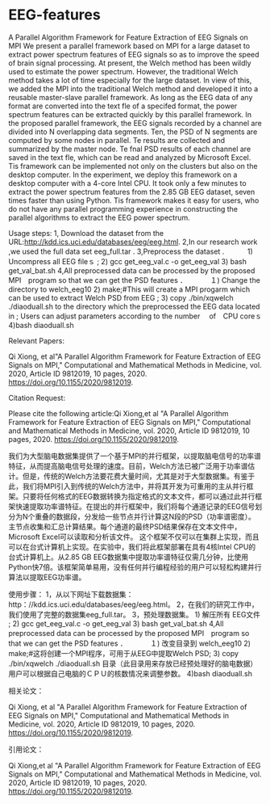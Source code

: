 # EEG-features
A Parallel Algorithm Framework for Feature Extraction of EEG Signals on MPI
 We present a parallel framework based on MPI for a large dataset to extract power spectrum features of EEG signals
so as to improve the speed of brain signal processing. At present, the Welch method has been wildly used to estimate the power
spectrum. However, the traditional Welch method takes a lot of time especially for the large dataset. In view of this, we added the
MPI into the traditional Welch method and developed it into a reusable master-slave parallel framework. As long as the EEG data
of any format are converted into the text fle of a specifed format, the power spectrum features can be extracted quickly by this
parallel framework. In the proposed parallel framework, the EEG signals recorded by a channel are divided into N overlapping
data segments. Ten, the PSD of N segments are computed by some nodes in parallel. Te results are collected and summarized by
the master node. Te fnal PSD results of each channel are saved in the text fle, which can be read and analyzed by Microsoft Excel.
Tis framework can be implemented not only on the clusters but also on the desktop computer. In the experiment, we deploy this
framework on a desktop computer with a 4-core Intel CPU. It took only a few minutes to extract the power spectrum features from
the 2.85 GB EEG dataset, seven times faster than using Python. Tis framework makes it easy for users, who do not have any
parallel programming experience in constructing the parallel algorithms to extract the EEG power spectrum.

Usage steps:
1, Download the dataset from the URL:http://kdd.ics.uci.edu/databases/eeg/eeg.html.
2,In our research work ,we used the full data set  eeg_full.tar .
3,Preprocess the dataset .
　　　1) Uncompress all EEG fileｓ ;
     2) gcc get_eeg_val.c -o get_eeg_val 
     3) bash get_val_bat.sh
4,All preprocessed data can be processed  by the proposed MPI　program so that we can get the PSD features ．
　　　１) Change the  directory to welch_eeg10 
     2) make;#This will create a MPI progarm which can be used to extract Welch PSD  from EEG ;
     3) copy ./bin/xqwelch ./diaoduall.sh  to the directory  which   the  preprocessed the EEG data located in ;
     Users can adjust parameters according to the  number　 of　CPU coreｓ
     4)bash diaoduall.sh 


Relevant Papers:

Qi Xiong, et al"A Parallel Algorithm Framework for Feature Extraction of EEG Signals on MPI," Computational and Mathematical Methods in Medicine, vol. 2020, Article ID 9812019, 10 pages, 2020. https://doi.org/10.1155/2020/9812019.

Citation Request:

Please cite the following  article:Qi Xiong,et al "A Parallel Algorithm Framework for Feature Extraction of EEG Signals on MPI," Computational and Mathematical Methods in Medicine, vol. 2020, Article ID 9812019, 10 pages, 2020. https://doi.org/10.1155/2020/9812019.

我们为大型脑电数据集提供了一个基于MPI的并行框架，以提取脑电信号的功率谱特征，从而提高脑电信号处理的速度。目前，Welch方法已被广泛用于功率谱估计。但是，传统的Welch方法要花费大量时间，尤其是对于大型数据集。有鉴于此，我们将MPI引入到传统的Welch方法中，并将其开发为可重用的主从并行框架。只要将任何格式的EEG数据转换为指定格式的文本文件，都可以通过此并行框架快速提取功率谱特征。在提出的并行框架中，我们将每个通道记录的EEG信号划分为N个重叠的数据段，分发给一些节点并行计算这N段的PSD（功率谱密度）。主节点收集和汇总计算结果。每个通道的最终PSD结果保存在文本文件中，Microsoft Excel可以读取和分析该文件。 这个框架不仅可以在集群上实现，而且可以在台式计算机上实现。在实验中，我们将此框架部署在具有4核Intel CPU的台式计算机上。从2.85 GB EEG数据集中提取功率谱特征仅需几分钟，比使用Python快7倍。该框架简单易用，没有任何并行编程经验的用户可以轻松构建并行算法以提取EEG功率谱。

使用步骤：
1，从以下网址下载数据集：http：//kdd.ics.uci.edu/databases/eeg/eeg.html。
2，在我们的研究工作中，我们使用了完整的数据集eeg_full.tar。
3，预处理数据集。
     1) 解压所有 EEG文件 ;
     2) gcc get_eeg_val.c -o get_eeg_val 
     3) bash get_val_bat.sh
4,All preprocessed data can be processed  by the proposed MPI　program so that we can get the PSD features ．
　　　１) 改变目录到 welch_eeg10 
     2) make;#这将创建一个MPI程序，可用于从EEG中提取Welch PSD;
     3) copy ./bin/xqwelch ./diaoduall.sh  目录（此目录用来存放已经预处理好的脑电数据）用户可以根据自己电脑的ＣＰＵ的核数情况来调整参数。 
     4)bash diaoduall.sh 

相关论文：

Qi Xiong, et al "A Parallel Algorithm Framework for Feature Extraction of EEG Signals on MPI," Computational and Mathematical Methods in Medicine, vol. 2020, Article ID 9812019, 10 pages, 2020. https://doi.org/10.1155/2020/9812019.

引用论文：

Qi Xiong,et al "A Parallel Algorithm Framework for Feature Extraction of EEG Signals on MPI," Computational and Mathematical Methods in Medicine, vol. 2020, Article ID 9812019, 10 pages, 2020. https://doi.org/10.1155/2020/9812019.
